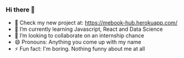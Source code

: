 ### Hi there 👋



- 🔭 Check my new project at: https://mebook-hub.herokuapp.com/
- 🌱 I’m currently learning Javascript, React and Data Science
- 👯 I’m looking to collaborate on an internship chance
- 😄 Pronouns: Anything you come up with my name 
- ⚡ Fun fact: I'm boring. Nothing funny about me at all
